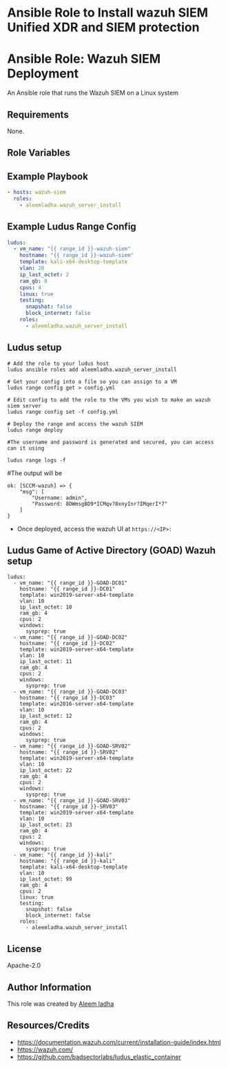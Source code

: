 # Ansible Role to Install wazuh SIEM Unified XDR and SIEM protection

# Ansible Role: Wazuh SIEM Deployment

An Ansible role that runs the Wazuh SIEM on a Linux system


## Requirements

None.

## Role Variables


## Example Playbook

```yaml
- hosts: wazuh-siem
  roles:
    - aleemladha.wazuh_server_install
```

## Example Ludus Range Config

```yaml
ludus:
  - vm_name: "{{ range_id }}-wazuh-siem"
    hostname: "{{ range_id }}-wazuh-siem"
    template: kali-x64-desktop-template
    vlan: 20
    ip_last_octet: 2
    ram_gb: 8
    cpus: 4
    linux: true
    testing:
      snapshot: false
      block_internet: false
    roles:
      - aleemladha.wazuh_server_install
```

## Ludus setup

```
# Add the role to your ludus host
ludus ansible roles add aleemladha.wazuh_server_install

# Get your config into a file so you can assign to a VM
ludus range config get > config.yml

# Edit config to add the role to the VMs you wish to make an wazuh siem server
ludus range config set -f config.yml

# Deploy the range and access the wazuh SIEM
ludus range deploy

#The username and password is generated and secured, you can access can it using

ludus range logs -f

```

#The output will be

```
ok: [SCCM-wazuh] => {
    "msg": [
        "Username: admin",
        "Password: 8DWmsgBD9*ICMqv?8xnyInr?IMqerI*7"
    ]
}
```


- Once deployed, access the wazuh UI at `https://<IP>:`


## Ludus Game of Active Directory (GOAD) Wazuh setup

```
ludus:
  - vm_name: "{{ range_id }}-GOAD-DC01"
    hostname: "{{ range_id }}-DC01"
    template: win2019-server-x64-template
    vlan: 10
    ip_last_octet: 10
    ram_gb: 4
    cpus: 2
    windows:
      sysprep: true
  - vm_name: "{{ range_id }}-GOAD-DC02"
    hostname: "{{ range_id }}-DC02"
    template: win2019-server-x64-template
    vlan: 10
    ip_last_octet: 11
    ram_gb: 4
    cpus: 2
    windows:
      sysprep: true
  - vm_name: "{{ range_id }}-GOAD-DC03"
    hostname: "{{ range_id }}-DC03"
    template: win2016-server-x64-template
    vlan: 10
    ip_last_octet: 12
    ram_gb: 4
    cpus: 2
    windows:
      sysprep: true
  - vm_name: "{{ range_id }}-GOAD-SRV02"
    hostname: "{{ range_id }}-SRV02"
    template: win2019-server-x64-template
    vlan: 10
    ip_last_octet: 22
    ram_gb: 4
    cpus: 2
    windows:
      sysprep: true
  - vm_name: "{{ range_id }}-GOAD-SRV03"
    hostname: "{{ range_id }}-SRV03"
    template: win2019-server-x64-template
    vlan: 10
    ip_last_octet: 23
    ram_gb: 4
    cpus: 2
    windows:
      sysprep: true
  - vm_name: "{{ range_id }}-kali"
    hostname: "{{ range_id }}-kali"
    template: kali-x64-desktop-template
    vlan: 10
    ip_last_octet: 99
    ram_gb: 4
    cpus: 2
    linux: true
    testing:
      snapshot: false
      block_internet: false
    roles:
      - aleemladha.wazuh_server_install

```

## License

Apache-2.0

## Author Information

This role was created by [Aleem ladha ](https://github.com/aleemladha)

## Resources/Credits

- https://documentation.wazuh.com/current/installation-guide/index.html
- https://wazuh.com/
- https://github.com/badsectorlabs/ludus_elastic_container
